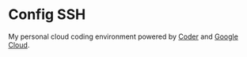 # Config SSH
My personal cloud coding environment powered by [Coder](https://github.com/cdr/code-server) and [Google Cloud](https://cloud.google.com/).
